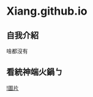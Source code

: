# Xiang.github.io
## 自我介紹
啥都沒有
## 看統神端火鍋ㄅ
[!圖片](https://img.ltn.com.tw/Upload/news/600/2021/02/25/phpkPy0Fq.jpg)
